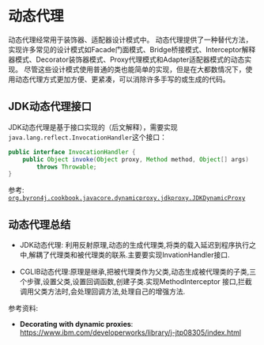 # 动态代理

动态代理经常用于装饰器、适配器设计模式中。
动态代理提供了一种替代方法，实现许多常见的设计模式如Facade门面模式、Bridge桥接模式、Interceptor解释器模式、Decorator装饰器模式、Proxy代理模式和Adapter适配器模式的动态实现。
尽管这些设计模式使用普通的类也能简单的实现，但是在大都数情况下，使用动态代理方式更加方便、更紧凑，可以消除许多手写的或生成的代码。


## JDK动态代理接口

JDK动态代理是基于接口实现的（后文解释），需要实现```java.lang.reflect.InvocationHandler```这个接口：
```java
public interface InvocationHandler {
	public Object invoke(Object proxy, Method method, Object[] args)
        throws Throwable;
}
```

参考: [```org.byron4j.cookbook.javacore.dynamicproxy.jdkproxy.JDKDynamicProxy```](../src/main/java/org/byron4j/cookbook/javacore/dynamicproxy/jdkproxy/JDKDynamicProxy.java)

## 动态代理总结

- JDK动态代理: 利用反射原理,动态的生成代理类,将类的载入延迟到程序执行之中,解耦了代理类和被代理类的联系.主要要实现InvationHandler接口.

- CGLIB动态代理:原理是继承,把被代理类作为父类,动态生成被代理类的子类,三个步骤,设置父类,设置回调函数,创建子类.实现MethodInterceptor 接口,拦截调用父类方法时,会处理回调方法,处理自己的增强方法.

参考资料:

- **Decorating with dynamic proxies**: https://www.ibm.com/developerworks/library/j-jtp08305/index.html

